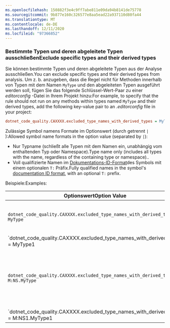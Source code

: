 ```yaml
---
ms.openlocfilehash: 150882f3e4c9ff7abe811e09da94b8141de75778
ms.sourcegitcommit: 9b877e160c326577e8aa5ead22a937110d80fa44
ms.translationtype: MT
ms.contentlocale: de-DE
ms.lasthandoff: 12/11/2020
ms.locfileid: "97366852"
---
```

### <a name="exclude-specific-types-and-their-derived-types"></a><span data-ttu-id="91342-101">Bestimmte Typen und deren abgeleitete Typen ausschließen</span><span class="sxs-lookup"><span data-stu-id="91342-101">Exclude specific types and their derived types</span></span>

<span data-ttu-id="91342-102">Sie können bestimmte Typen und deren abgeleitete Typen aus der Analyse ausschließen.</span><span class="sxs-lookup"><span data-stu-id="91342-102">You can exclude specific types and their derived types from analysis.</span></span> <span data-ttu-id="91342-103">Um z. b. anzugeben, dass die Regel nicht für Methoden innerhalb von Typen mit dem Namen `MyType` und den abgeleiteten Typen ausgeführt werden soll, fügen Sie das folgende Schlüssel-Wert-Paar zu einer *editorconfig* -Datei in Ihrem Projekt hinzu:</span><span class="sxs-lookup"><span data-stu-id="91342-103">For example, to specify that the rule should not run on any methods within types named `MyType` and their derived types, add the following key-value pair to an *.editorconfig* file in your project:</span></span>

```ini
dotnet_code_quality.CAXXXX.excluded_type_names_with_derived_types = MyType
```

<span data-ttu-id="91342-104">Zulässige Symbol namens Formate im Optionswert (durch getrennt `|` ):</span><span class="sxs-lookup"><span data-stu-id="91342-104">Allowed symbol name formats in the option value (separated by `|`):</span></span>

- <span data-ttu-id="91342-105">Nur Typname (schließt alle Typen mit dem Namen ein, unabhängig vom enthaltenden Typ oder Namespace).</span><span class="sxs-lookup"><span data-stu-id="91342-105">Type name only (includes all types with the name, regardless of the containing type or namespace)..</span></span>
- <span data-ttu-id="91342-106">Voll qualifizierte Namen im [Dokumentations-ID-Format](../../docs/csharp/programming-guide/xmldoc/processing-the-xml-file.md#id-strings)des Symbols mit einem optionalen `T:` Präfix.</span><span class="sxs-lookup"><span data-stu-id="91342-106">Fully qualified names in the symbol's [documentation ID format](../../docs/csharp/programming-guide/xmldoc/processing-the-xml-file.md#id-strings), with an optional `T:` prefix.</span></span>

<span data-ttu-id="91342-107">Beispiele:</span><span class="sxs-lookup"><span data-stu-id="91342-107">Examples:</span></span>

| <span data-ttu-id="91342-108">Optionswert</span><span class="sxs-lookup"><span data-stu-id="91342-108">Option Value</span></span> | <span data-ttu-id="91342-109">Zusammenfassung</span><span class="sxs-lookup"><span data-stu-id="91342-109">Summary</span></span> |
| --- | --- |
|`dotnet_code_quality.CAXXXX.excluded_type_names_with_derived_types = MyType` | <span data-ttu-id="91342-110">Entspricht allen Typen `MyType` mit dem Namen und allen abgeleiteten Typen.</span><span class="sxs-lookup"><span data-stu-id="91342-110">Matches all types named `MyType` and all of their derived types.</span></span> |
|`dotnet_code_quality.CAXXXX.excluded_type_names_with_derived_types = MyType1|MyType2` | <span data-ttu-id="91342-111">Entspricht allen Typen `MyType1` `MyType2` mit dem Namen oder und allen abgeleiteten Typen.</span><span class="sxs-lookup"><span data-stu-id="91342-111">Matches all types named either `MyType1` or `MyType2` and all of their derived types.</span></span> |
|`dotnet_code_quality.CAXXXX.excluded_type_names_with_derived_types = M:NS.MyType` | <span data-ttu-id="91342-112">Entspricht einem bestimmten Typ `MyType` mit dem angegebenen voll qualifizierten Namen und allen abgeleiteten Typen.</span><span class="sxs-lookup"><span data-stu-id="91342-112">Matches specific type `MyType` with given fully qualified name and all of its derived types.</span></span> |
|`dotnet_code_quality.CAXXXX.excluded_type_names_with_derived_types = M:NS1.MyType1|M:NS2.MyType2` | <span data-ttu-id="91342-113">Vergleicht bestimmte Typen `MyType1` und `MyType2` mit den jeweiligen voll qualifizierten Namen und allen abgeleiteten Typen.</span><span class="sxs-lookup"><span data-stu-id="91342-113">Matches specific types `MyType1` and `MyType2` with the respective fully qualified names, and all of their derived types.</span></span> |
